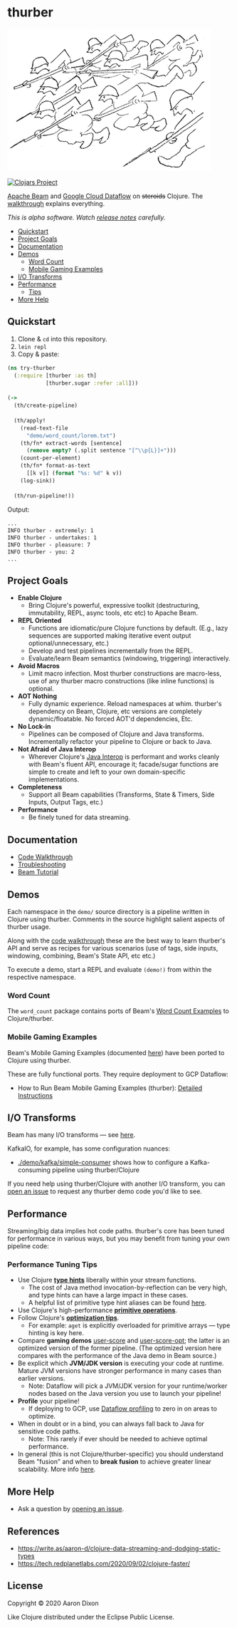# thurber

![thurber](img/thurber.png)

[![Clojars Project](https://img.shields.io/clojars/v/com.github.atdixon/thurber.svg)](https://clojars.org/com.github.atdixon/thurber)

[Apache Beam](https://beam.apache.org/) and 
[Google Cloud Dataflow](https://cloud.google.com/dataflow) on
~~steroids~~ Clojure. The [walkthrough](./demo/walkthrough.clj) explains everything.

_This is alpha software. Watch [release notes](https://github.com/atdixon/thurber/releases) 
carefully._

* [Quickstart](#quickstart)
* [Project Goals](#project-goals)
* [Documentation](#documentation)
* [Demos](#demos)
    * [Word Count](#word-count)
    * [Mobile Gaming Examples](#mobile-gaming-examples)
* [I/O Transforms](#io-transforms)
* [Performance](#performance)
    * [Tips](#performance-tuning-tips)
* [More Help](#more-help)

## Quickstart

1. Clone &amp; `cd` into this repository.
2. `lein repl`
3. Copy &amp; paste:

```clojure
(ns try-thurber
  (:require [thurber :as th]
            [thurber.sugar :refer :all]))

(->
  (th/create-pipeline)

  (th/apply!
    (read-text-file
      "demo/word_count/lorem.txt")
    (th/fn* extract-words [sentence]
      (remove empty? (.split sentence "[^\\p{L}]+")))
    (count-per-element)
    (th/fn* format-as-text
      [[k v]] (format "%s: %d" k v))
    (log-sink))

  (th/run-pipeline!))
```

Output:

```
...
INFO thurber - extremely: 1
INFO thurber - undertakes: 1
INFO thurber - pleasure: 7
INFO thurber - you: 2
...
```

## Project Goals

* **Enable Clojure**
    * Bring Clojure's powerful, expressive toolkit (destructuring,
      immutability, REPL, async tools, etc etc) to Apache Beam.
* **REPL Oriented**
    * Functions are idiomatic/pure Clojure functions by default. (E.g., lazy
      sequences are supported making iterative event output optional/unnecessary, etc.) 
    * Develop and test pipelines incrementally from the REPL. 
    * Evaluate/learn Beam semantics (windowing, triggering) interactively.
* **Avoid Macros**
    * Limit macro infection. Most thurber constructions are macro-less, use of any
      thurber macro constructions (like inline functions) is optional.
* **AOT Nothing**
    * Fully dynamic experience. Reload namespaces at whim. thurber's dependency on 
      Beam, Clojure, etc versions are completely dynamic/floatable. No forced AOT'd 
      dependencies, Etc.
* **No Lock-in**
    * Pipelines can be composed of Clojure and Java transforms. 
      Incrementally refactor your pipeline to Clojure or back to Java.
* **Not Afraid of Java Interop**
    * Wherever Clojure's [Java Interop](https://clojure.org/reference/java_interop) 
      is performant and works cleanly with Beam's fluent API, encourage it; facade/sugar 
      functions are simple to create and left to your own domain-specific implementations.
* **Completeness**
    * Support all Beam capabilities (Transforms, State &amp; Timers, Side Inputs,
      Output Tags, etc.)
* **Performance**
    * Be finely tuned for data streaming.

## Documentation

* [Code Walkthrough](./demo/walkthrough.clj)
* [Troubleshooting](./doc/troubleshooting.md)
* [Beam Tutorial](./doc/beam-tutorial.md)

## Demos

Each namespace in the `demo/` source directory is a pipeline written in Clojure
using thurber. Comments in the source highlight salient aspects of thurber usage.

Along with the [code walkthrough](./demo/walkthrough.clj) these are the best way to learn 
thurber's API and serve as recipes for various scenarios (use of tags, side inputs,
windowing, combining, Beam's State API, etc etc.)

To execute a demo, start a REPL and evaluate `(demo!)` from within the respective namespace.

### Word Count

The `word_count` package contains ports of Beam's
[Word Count Examples](https://beam.apache.org/get-started/wordcount-example/)
to Clojure/thurber.

### Mobile Gaming Examples

Beam's Mobile Gaming Examples (documented [here](https://beam.apache.org/get-started/mobile-gaming-example/))
have been ported to Clojure using thurber.

These are fully functional ports. They require deployment to GCP Dataflow: 

* How to Run Beam Mobile Gaming Examples (thurber): [Detailed Instructions](./doc/running-mobile-gaming-examples.md)

## I/O Transforms

Beam has many I/O transforms &mdash; see [here](https://beam.apache.org/documentation/io/built-in/).

KafkaIO, for example, has some configuration nuances:

* [./demo/kafka/simple-consumer](./demo/kafka/simple_consumer.clj)
shows how to configure a Kafka-consuming pipeline using thurber/Clojure

If you need help using thurber/Clojure with another I/O transform, you can
[open an issue](https://github.com/atdixon/thurber/issues?utf8=✓&q=is%3Aissue+label%3Ademo+)
to request any thurber demo code you'd like to see.

## Performance

Streaming/big data implies hot code paths. thurber's core has been tuned for performance in various ways,
but you may benefit from tuning your own pipeline code:

### Performance Tuning Tips

* Use Clojure [**type hints**](https://clojure.org/reference/java_interop#typehints) 
liberally within your stream functions.
    - The cost of Java method invocation-by-reflection can be very high, and type hints can have a large
      impact in these cases.
    - A helpful list of primitive type hint aliases can be found [here](https://clojure.org/reference/java_interop#TypeAliases).
* Use Clojure's high-performance [**primitive operations**](https://clojure.org/reference/java_interop#primitives).
* Follow Clojure's [**optimization tips**](https://clojure.org/reference/java_interop#optimization).
    - For example: `aget` is explicitly overloaded for primitive arrays &mdash; type hinting is key here. 
* Compare **gaming demos** [user-score](./demo/game/user_score.clj) and [user-score-opt](./demo/game/user_score_opt.clj);
    the latter is an optimized version of the former pipeline. (The optimized version here compares with the
    performance of the Java demo in Beam source.)
* Be explicit which **JVM/JDK version** is executing your code at runtime. Mature JVM versions have stronger
  performance in many cases than earlier versions.
    - Note: Dataflow will pick a JVM/JDK version for your runtime/worker nodes based on the Java version you
      use to launch your pipeline!
* **Profile** your pipeline!
    - If deploying to GCP, use [Dataflow profiling](https://medium.com/google-cloud/profiling-dataflow-pipelines-ddbbef07761d)
to zero in on areas to optimize.
* When in doubt or in a bind, you can always fall back to Java for sensitive code paths. 
    - Note: This rarely if ever should be needed to achieve optimal performance.
* In general (this is not Clojure/thurber-specific) you should understand Beam "fusion" and when to **break fusion** to achieve 
  greater linear scalability. More info [here](https://beam.apache.org/contribute/ptransform-style-guide/#performance).

## More Help

* Ask a question by [opening an issue](https://github.com/atdixon/thurber/issues?utf8=✓&q=is%3Aissue+label%3Aquestion+).

## References

* https://write.as/aaron-d/clojure-data-streaming-and-dodging-static-types
* https://tech.redplanetlabs.com/2020/09/02/clojure-faster/

## License
Copyright © 2020 Aaron Dixon

Like Clojure distributed under the Eclipse Public License.
